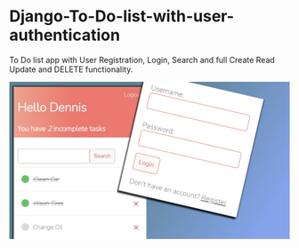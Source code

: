 # Django-To-Do-list-with-user-authentication
To Do list app with User Registration, Login, Search and full Create Read Update and DELETE functionality.

![DEMO](https://github.com/mbhesam/ToDoListApp_Django_/raw/main/Django%20To%20Do%20List%20App.jpg)

